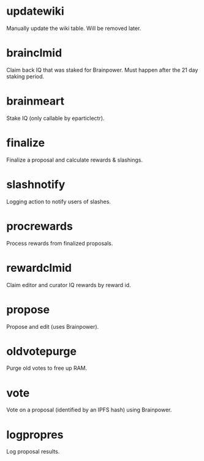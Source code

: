 <h1 class="contract">updatewiki</h1>
Manually update the wiki table. Will be removed later.
<h1 class="contract">brainclmid</h1>
Claim back IQ that was staked for Brainpower. Must happen after the 21 day staking period.
<h1 class="contract">brainmeart</h1>
Stake IQ (only callable by eparticlectr).
<h1 class="contract">finalize</h1>
Finalize a proposal and calculate rewards & slashings.
<h1 class="contract">slashnotify</h1>
Logging action to notify users of slashes.
<h1 class="contract">procrewards</h1>
Process rewards from finalized proposals.
<h1 class="contract">rewardclmid</h1>
Claim editor and curator IQ rewards by reward id.
<h1 class="contract">propose</h1>
Propose and edit (uses Brainpower).
<h1 class="contract">oldvotepurge</h1>
Purge old votes to free up RAM.
<h1 class="contract">vote</h1>
Vote on a proposal (identified by an IPFS hash) using Brainpower.
<h1 class="contract">logpropres</h1>
Log proposal results.
